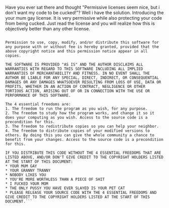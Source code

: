 Have you ever sat there and thought "Permissive licenses seem nice, but i don't want my code to be cucked!"? Well i have the solution. Introducing the your mum gay license. It is very permissive while also protecting your code from being cucked. Just read the license and you will realize how this is objectively better than any other license.

```Copyright <YEAR> <OWNER>

Permission to use, copy, modify, and/or distribute this software for any purpose with or without fee is hereby granted, provided that the above copyright notice and this permission notice appear in all copies.

THE SOFTWARE IS PROVIDED "AS IS" AND THE AUTHOR DISCLAIMS ALL WARRANTIES WITH REGARD TO THIS SOFTWARE INCLUDING ALL IMPLIED WARRANTIES OF MERCHANTABILITY AND FITNESS. IN NO EVENT SHALL THE AUTHOR BE LIABLE FOR ANY SPECIAL, DIRECT, INDIRECT, OR CONSEQUENTIAL DAMAGES OR ANY DAMAGES WHATSOEVER RESULTING FROM LOSS OF USE, DATA OR PROFITS, WHETHER IN AN ACTION OF CONTRACT, NEGLIGENCE OR OTHER TORTIOUS ACTION, ARISING OUT OF OR IN CONNECTION WITH THE USE OR PERFORMANCE OF THIS SOFTWARE.

The 4 essential freedoms are:
1. The freedom to run the program as you wish, for any purpose.
2. The freedom to study how the program works, and change it so it does your computing as you wish. Access to the source code is a precondition for this.
3. The freedom to redistribute copies so you can help your neighbor.
4. The freedom to distribute copies of your modified versions to others. By doing this you can give the whole community a chance to benefit from your changes. Access to the source code is a precondition for this.

IF YOU DISTRIBUTE THIS CODE WITHOUT THE 4 ESSENTIAL FREEDOMS THAT ARE LISTED ABOVE, AND/OR DON'T GIVE CREDIT TO THE COPYRIGHT HOLDERS LISTED AT THE START OF THIS DOCUMENT:
* YOUR MUM GAY
* YOUR GRANNY TRANNY
* NOBODY LIKES YOU
* YOU'RE MORE WORTHLESS THAN A PIECE OF SHIT
* I FUCKED YOUR MOM
* THE ONLY PUSSY YOU HAVE EVER SLAYED IS YOUR PET CAT
* PLEASE RELEASE YOUR SOURCE CODE WITH THE 4 ESSENTIAL FREEDOMS AND GIVE CREDIT TO THE COPYRIGHT HOLDERS LISTED AT THE START OF THIS DOCUMENT.```
